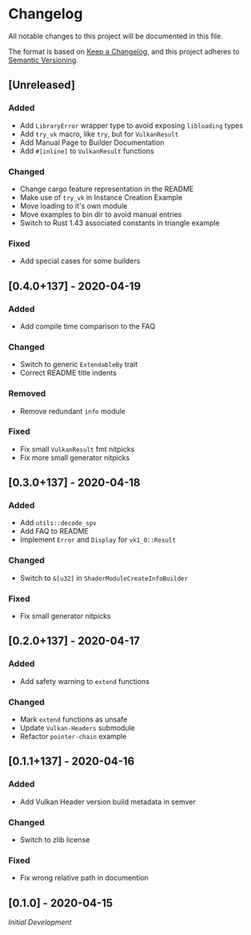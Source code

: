# Changelog
All notable changes to this project will be documented in this file.

The format is based on [Keep a Changelog](https://keepachangelog.com/en/1.0.0/),
and this project adheres to [Semantic Versioning](https://semver.org/spec/v2.0.0.html).

## [Unreleased]
### Added
- Add `LibraryError` wrapper type to avoid exposing `libloading` types
- Add `try_vk` macro, like `try`, but for `VulkanResult`
- Add Manual Page to Builder Documentation
- Add `#[inline]` to `VulkanResult` functions

### Changed
- Change cargo feature representation in the README
- Make use of `try_vk` in Instance Creation Example
- Move loading to it's own module
- Move examples to bin dir to avoid manual entries
- Switch to Rust 1.43 associated constants in triangle example

### Fixed
- Add special cases for some builders

## [0.4.0+137] - 2020-04-19
### Added
- Add compile time comparison to the FAQ

### Changed
- Switch to generic `ExtendableBy` trait
- Correct README title indents

### Removed
- Remove redundant `info` module

### Fixed
- Fix small `VulkanResult` fmt nitpicks
- Fix more small generator nitpicks

## [0.3.0+137] - 2020-04-18
### Added
- Add `utils::decode_spv`
- Add FAQ to README
- Implement `Error` and `Display` for `vk1_0::Result`

### Changed
- Switch to `&[u32]` in `ShaderModuleCreateInfoBuilder`

### Fixed
- Fix small generator nitpicks

## [0.2.0+137] - 2020-04-17
### Added
- Add safety warning to `extend` functions

### Changed
- Mark `extend` functions as unsafe
- Update `Vulkan-Headers` submodule
- Refactor `pointer-chain` example

## [0.1.1+137] - 2020-04-16
### Added
- Add Vulkan Header version build metadata in semver

### Changed
- Switch to zlib license

### Fixed
- Fix wrong relative path in documention

## [0.1.0] - 2020-04-15
*Initial Development*
